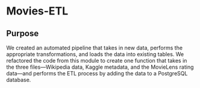 # Movies-ETL

## Purpose

We created an automated pipeline that takes in new data, performs the appropriate transformations, and loads the data into existing tables. We refactored the code from this module to create one function that takes in the three files—Wikipedia data, Kaggle metadata, and the MovieLens rating data—and performs the ETL process by adding the data to a PostgreSQL database.





